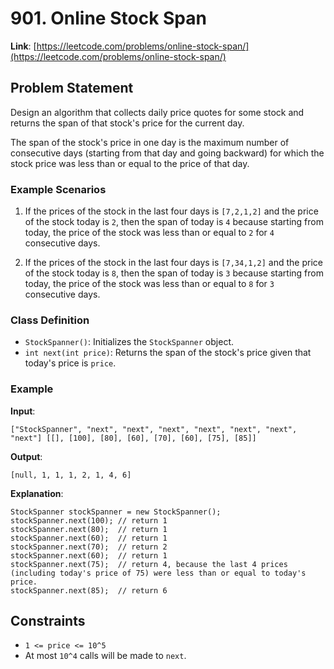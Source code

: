 # 901. Online Stock Span

**Link**: [https://leetcode.com/problems/online-stock-span/](https://leetcode.com/problems/online-stock-span/)

## Problem Statement

Design an algorithm that collects daily price quotes for some stock and returns the span of that stock's price for the current day.

The span of the stock's price in one day is the maximum number of consecutive days (starting from that day and going backward) for which the stock price was less than or equal to the price of that day.

### Example Scenarios

1. If the prices of the stock in the last four days is `[7,2,1,2]` and the price of the stock today is `2`, then the span of today is `4` because starting from today, the price of the stock was less than or equal to `2` for `4` consecutive days.

2. If the prices of the stock in the last four days is `[7,34,1,2]` and the price of the stock today is `8`, then the span of today is `3` because starting from today, the price of the stock was less than or equal to `8` for `3` consecutive days.

### Class Definition

- `StockSpanner()`: Initializes the `StockSpanner` object.
- `int next(int price)`: Returns the span of the stock's price given that today's price is `price`.

### Example

**Input**:
```
["StockSpanner", "next", "next", "next", "next", "next", "next", "next"] [[], [100], [80], [60], [70], [60], [75], [85]]
```

**Output**:
```
[null, 1, 1, 1, 2, 1, 4, 6]
```

**Explanation**:
```plaintext
StockSpanner stockSpanner = new StockSpanner();
stockSpanner.next(100); // return 1
stockSpanner.next(80);  // return 1
stockSpanner.next(60);  // return 1
stockSpanner.next(70);  // return 2
stockSpanner.next(60);  // return 1
stockSpanner.next(75);  // return 4, because the last 4 prices (including today's price of 75) were less than or equal to today's price.
stockSpanner.next(85);  // return 6
```

## Constraints
- `1 <= price <= 10^5`
- At most `10^4` calls will be made to `next`.
